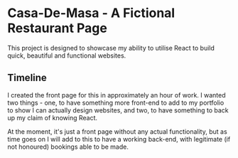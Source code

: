 # Casa-De-Masa - A Fictional Restaurant Page

This project is designed to showcase my ability to utilise React to build quick, beautiful and functional websites.

## Timeline

I created the front page for this in approximately an hour of work. I wanted two things - one, to have something more front-end to add to my portfolio to show I can actually design websites, and two, to have something to back up my claim of knowing React.

At the moment, it's just a front page without any actual functionality, but as time goes on I will add to this to have a working back-end, with legitimate (if not honoured) bookings able to be made.
